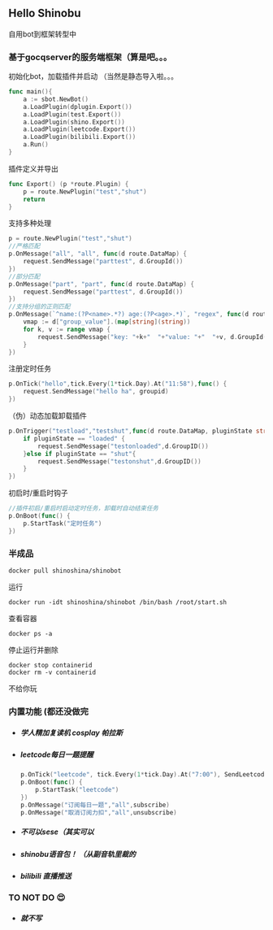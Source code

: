 ## Hello Shinobu
自用bot到框架转型中

### 基于gocqserver的服务端框架（算是吧。。。

初始化bot，加载插件并启动 （当然是静态导入啦。。。
```go
func main(){
	a := sbot.NewBot()
	a.LoadPlugin(dplugin.Export())
	a.LoadPlugin(test.Export())
	a.LoadPlugin(shino.Export())
	a.LoadPlugin(leetcode.Export())
	a.LoadPlugin(bilibili.Export())
	a.Run()
}
```
插件定义并导出
```go
func Export() (p *route.Plugin) {
	p = route.NewPlugin("test","shut")
	return
}
```
支持多种处理
```go
p = route.NewPlugin("test","shut")
//严格匹配
p.OnMessage("all", "all", func(d route.DataMap) {
	request.SendMessage("parttest", d.GroupId())
})
//部分匹配
p.OnMessage("part", "part", func(d route.DataMap) {
	request.SendMessage("parttest", d.GroupId())
})
//支持分组的正则匹配
p.OnMessage(`^name:(?P<name>.*?) age:(?P<age>.*)`, "regex", func(d route.DataMap) {
	vmap := d["group_value"].(map[string](string))
	for k, v := range vmap {
		request.SendMessage("key: "+k+"  "+"value: "+"  "+v, d.GroupId())
	}
})
```
注册定时任务
```go
p.OnTick("hello",tick.Every(1*tick.Day).At("11:58"),func() {
	request.SendMessage("hello ha", groupid)
})
```
（伪）动态加载卸载插件
```go
p.OnTrigger("testload","testshut",func(d route.DataMap, pluginState string) {
	if pluginState == "loaded" {
		request.SendMessage("testonloaded",d.GroupID())
	}else if pluginState == "shut"{
		request.SendMessage("testonshut",d.GroupID())
	}
})
```
初启时/重启时钩子
```go
//插件初启/重启时启动定时任务，卸载时自动结束任务
p.OnBoot(func() {
	p.StartTask("定时任务")
})
```
### 半成品
```
docker pull shinoshina/shinobot
```
运行
```
docker run -idt shinoshina/shinobot /bin/bash /root/start.sh
```
查看容器
```
docker ps -a
```
停止运行并删除
```
docker stop containerid 
docker rm -v containerid
```
不给你玩
### 内置功能 (都还没做完
* ##### 学人精加复读机 cosplay 帕拉斯
* ##### leetcode每日一题提醒 
	```go
	p.OnTick("leetcode", tick.Every(1*tick.Day).At("7:00"), SendLeetcodeInfo)
	p.OnBoot(func() {
		p.StartTask("leetcode")
	})
	p.OnMessage("订阅每日一题","all",subscribe)
	p.OnMessage("取消订阅力扣","all",unsubscribe)
	```
* ##### 不可以sese（其实可以
* ##### shinobu语音包！ （从副音轨里裁的
* ##### bilibili 直播推送
### TO NOT DO  :heart_eyes:
* ##### 就不写

